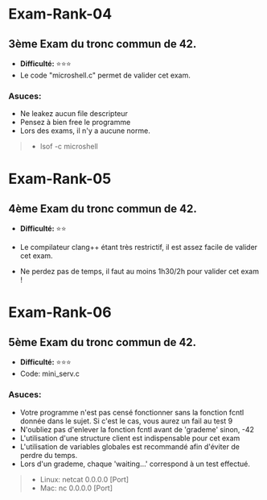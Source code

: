 # Exam-Rank-04

## 3ème Exam du tronc commun de 42.
* __Difficulté:__ ⭐⭐⭐
* Le code "microshell.c" permet de valider cet exam.

### Asuces: 

* Ne leakez aucun file descripteur
* Pensez à bien free le programme
* Lors des exams, il n'y a aucune norme.

> * lsof -c microshell

# Exam-Rank-05

## 4ème Exam du tronc commun de 42.
* __Difficulté:__ ⭐⭐

* Le compilateur clang++ étant très restrictif, il est assez facile de valider cet exam.
* Ne perdez pas de temps, il faut au moins 1h30/2h pour valider cet exam !

# Exam-Rank-06

## 5ème Exam du tronc commun de 42.
* __Difficulté:__ ⭐⭐⭐
* Code: mini_serv.c

### Asuces: 

* Votre programme n'est pas censé fonctionner sans la fonction fcntl donnée dans le sujet. Si c'est le cas, vous aurez un fail au test 9
* N'oubliez pas d'enlever la fonction fcntl avant de 'grademe' sinon, -42
* L'utilisation d'une structure client est indispensable pour cet exam
* L'utilisation de variables globales est recommandé afin d'éviter de perdre du temps.
* Lors d'un grademe, chaque 'waiting...' correspond à un test effectué.

> * Linux: netcat 0.0.0.0 [Port] 
> * Mac: nc 0.0.0.0 [Port] 
